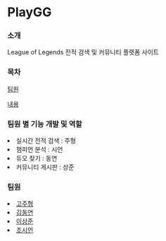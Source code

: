 <h1>PlayGG</h1>

<h3>소개</h3>
League of Legends 전적 검색 및 커뮤니티 플랫폼 사이트

<h3>목차</h3>

<a href="#team">팀원</a>

<a href="#">내용</a>

<h3>팀원 별 기능 개발 및 역할</h3>
<li>실시간 전적 검색 : 주형</li>
<li>챔피언 분석 : 시언</li>
<li>듀오 찾기 : 동연</li>
<li>커뮤니티 게시판 : 상준</li>


<h3 id="team">팀원</h3>
<li><a href="https://github.com/GoJuhyeong">고주형</a></li>
<li><a href="https://github.com/kuanDY">김동연</a></li>
<li><a href="https://github.com/leenoru">이상준</a></li>
<li><a href="https://github.com/josieon">조시언</a></li>